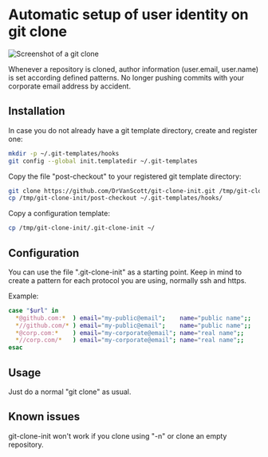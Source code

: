 # Automatic setup of user identity on git clone

![Screenshot of a git clone](/about.png)

Whenever a repository is cloned, author information (user.email, user.name) is set according defined patterns. No longer pushing commits with your corporate email address by accident.

## Installation

In case you do not already have a git template directory, create and register one:

```bash
mkdir -p ~/.git-templates/hooks
git config --global init.templatedir ~/.git-templates
```
Copy the file "post-checkout" to your registered git template directory:
```bash
git clone https://github.com/DrVanScott/git-clone-init.git /tmp/git-clone-init
cp /tmp/git-clone-init/post-checkout ~/.git-templates/hooks/
```
Copy a configuration template:
```bash
cp /tmp/git-clone-init/.git-clone-init ~/
```
## Configuration

You can use the file ".git-clone-init" as a starting point. Keep in mind to create a pattern for each protocol you are using, normally ssh and https.

Example:
```bash
case "$url" in
  *@github.com:*  ) email="my-public@email";    name="public name";;
  *//github.com/* ) email="my-public@email";    name="public name";;
  *@corp.com:*    ) email="my-corporate@email"; name="real name";;
  *//corp.com/*   ) email="my-corporate@email"; name="real name";;
esac
```

## Usage

Just do a normal "git clone" as usual.

## Known issues

git-clone-init won't work if you clone using "-n" or clone an empty repository.

